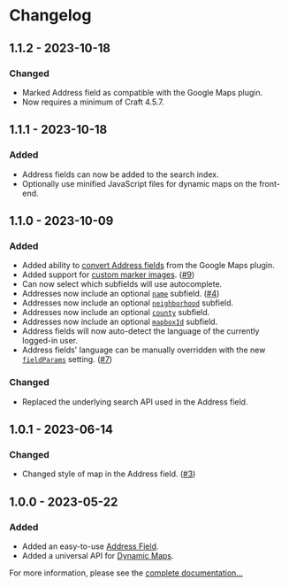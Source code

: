 # Changelog

## 1.1.2 - 2023-10-18

### Changed
- Marked Address field as compatible with the Google Maps plugin.
- Now requires a minimum of Craft 4.5.7.

## 1.1.1 - 2023-10-18

### Added
- Address fields can now be added to the search index.
- Optionally use minified JavaScript files for dynamic maps on the front-end.

## 1.1.0 - 2023-10-09

### Added
- Added ability to [convert Address fields](https://plugins.doublesecretagency.com/mapbox/guides/converting-from-google-maps/) from the Google Maps plugin.
- Added support for [custom marker images](https://plugins.doublesecretagency.com/mapbox/guides/setting-marker-icons/#image-as-marker-icon). ([#9](https://github.com/doublesecretagency/craft-mapbox/issues/9))
- Can now select which subfields will use autocomplete.
- Addresses now include an optional [`name`](https://plugins.doublesecretagency.com/mapbox/models/address-model/#name) subfield. ([#4](https://github.com/doublesecretagency/craft-mapbox/issues/4))
- Addresses now include an optional [`neighborhood`](https://plugins.doublesecretagency.com/mapbox/models/address-model/#neighborhood) subfield.
- Addresses now include an optional [`county`](https://plugins.doublesecretagency.com/mapbox/models/address-model/#county) subfield.
- Addresses now include an optional [`mapboxId`](https://plugins.doublesecretagency.com/mapbox/models/address-model/#mapboxid) subfield.
- Address fields will now auto-detect the language of the currently logged-in user.
- Address fields' language can be manually overridden with the new [`fieldParams`](https://plugins.doublesecretagency.com/mapbox/getting-started/config/#fieldparams) setting. ([#7](https://github.com/doublesecretagency/craft-mapbox/pull/7))

### Changed
- Replaced the underlying search API used in the Address field.

## 1.0.1 - 2023-06-14

### Changed
- Changed style of map in the Address field. ([#3](https://github.com/doublesecretagency/craft-mapbox/issues/3))

## 1.0.0 - 2023-05-22

### Added
- Added an easy-to-use [Address Field](https://plugins.doublesecretagency.com/mapbox/address-field/).
- Added a universal API for [Dynamic Maps](https://plugins.doublesecretagency.com/mapbox/dynamic-maps/).

For more information, please see the [complete documentation...](https://plugins.doublesecretagency.com/mapbox/)
